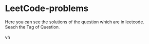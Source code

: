 # LeetCode-problems
Here you can see the solutions of the question which are in leetcode.<br>
Seach the Tag of Question.<br>
<br>
vh
